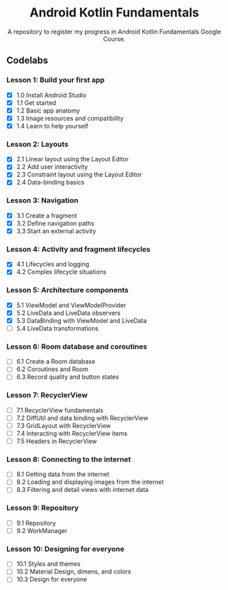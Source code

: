 <h1 align="center">Android Kotlin Fundamentals</h1>
<p align="center">A repository to register my progress in Android Kotlin Fundamentals Google Course.</p>

## Codelabs

### Lesson 1: Build your first app

- [x] 1.0 Install Android Studio
- [x] 1.1 Get started
- [x] 1.2 Basic app anatomy
- [x] 1.3 Image resources and compatibility
- [x] 1.4 Learn to help yourself

### Lesson 2: Layouts

- [x] 2.1 Linear layout using the Layout Editor
- [x] 2.2 Add user interactivity
- [x] 2.3 Constraint layout using the Layout Editor
- [x] 2.4 Data-binding basics

### Lesson 3: Navigation

- [x] 3.1 Create a fragment
- [x] 3.2 Define navigation paths
- [x] 3.3 Start an external activity

### Lesson 4: Activity and fragment lifecycles

- [x] 4.1 Lifecycles and logging
- [x] 4.2 Complex lifecycle situations

### Lesson 5: Architecture components

- [x] 5.1 ViewModel and ViewModelProvider
- [x] 5.2 LiveData and LiveData observers
- [x] 5.3 DataBinding with ViewModel and LiveData
- [ ] 5.4 LiveData transformations

### Lesson 6: Room database and coroutines

- [ ] 6.1 Create a Room database
- [ ] 6.2 Coroutines and Room
- [ ] 6.3 Record quality and button states

### Lesson 7: RecyclerView

- [ ] 7.1 RecyclerView fundamentals
- [ ] 7.2 DiffUtil and data binding with RecyclerView
- [ ] 7.3 GridLayout with RecyclerView
- [ ] 7.4 Interacting with RecyclerView items
- [ ] 7.5 Headers in RecyclerView

### Lesson 8: Connecting to the internet

- [ ] 8.1 Getting data from the internet
- [ ] 8.2 Loading and displaying images from the internet
- [ ] 8.3 Filtering and detail views with internet data

### Lesson 9: Repository

- [ ] 9.1 Repository
- [ ] 9.2 WorkManager

### Lesson 10: Designing for everyone

- [ ] 10.1 Styles and themes
- [ ] 10.2 Material Design, dimens, and colors
- [ ] 10.3 Design for everyone
